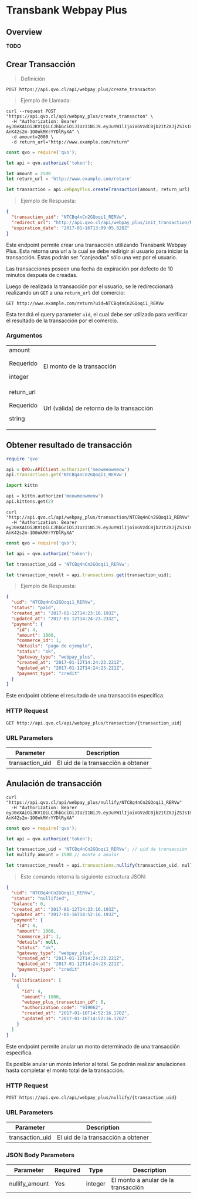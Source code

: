 # Transbank Webpay Plus

## Overview

**TODO**

## Crear Transacción

> Definición

```shell
POST https://api.qvo.cl/api/webpay_plus/create_transacton
```

> Ejemplo de Llamada:

```shell
curl --request POST "https://api.qvo.cl/api/webpay_plus/create_transacton" \
  -H "Authorization: Bearer eyJ0eXAiOiJKV1QiLCJhbGciOiJIUzI1NiJ9.eyJuYW1lIjoiVGVzdCBjb21tZXJjZSIsImFwaV90b2tlbiI6dHJ1ZX0.AXt3ep_r23w9rSPTv-AnK42s2m-1O0okMYrYYDlRyXA" \
  -d amount=2000 \
  -d return_url="http://www.example.com/return"
```

```javascript
const qvo = require('qvo');

let api = qvo.authorize('token');

let amount = 2500
let return_url = 'http://www.example.com/return'

let transaction = api.webpayPlus.createTransaction(amount, return_url);

```
> Ejemplo de Respuesta:

```json
{
  "transaction_uid": "NTCBq4nCn2GQoqi1_RERVw",
  "redirect_url": "http://api.qvo.cl/api/webpay_plus/init_transaction/NTCBq4nCn2GQoqi1_RERVw",
  "expiration_date": "2017-01-16T13:09:05.828Z"
}
```

<!-- Revisar -->
Este endpoint permite crear una transacción utilizando Transbank Webpay Plus. Esta retorna una url a la cual se debe redirigir al usuario para iniciar la transacción. Estas podrán ser "canjeadas" sólo una vez por el usuario.

<aside class="notice">
Las transacciones poseen una fecha de expiración por defecto de 10 minutos después de creadas.
</aside>

Luego de realizada la transacción por el usuario, se le redireccionará realizando un `GET` a una `return_url` del comercio:

`GET http://www.example.com/return?uid=NTCBq4nCn2GQoqi1_RERVw`

Esta tendrá el query parameter `uid`, el cual debe ser utilizado para verificar el resultado de la transacción por el comercio.


### Argumentos
|||
|--------- | -----------|
| amount<p class="attr-desc warning">Requerido</p><p class="attr-desc">integer</p> | El monto de la transacción|
| return_url<p class="attr-desc warning">Requerido</p><p class="attr-desc">string</p> | Url (válida) de retorno de la transacción |

## Obtener resultado de transacción

```ruby
require 'qvo'

api = QVO::APIClient.authorize!('meowmeowmeow')
api.transactions.get('NTCBq4nCn2GQoqi1_RERVw')
```

```python
import kittn

api = kittn.authorize('meowmeowmeow')
api.kittens.get(2)
```

```shell
curl "http://api.qvo.cl/api/webpay_plus/transaction/NTCBq4nCn2GQoqi1_RERVw"
  -H "Authorization: Bearer eyJ0eXAiOiJKV1QiLCJhbGciOiJIUzI1NiJ9.eyJuYW1lIjoiVGVzdCBjb21tZXJjZSIsImFwaV90b2tlbiI6dHJ1ZX0.AXt3ep_r23w9rSPTv-AnK42s2m-1O0okMYrYYDlRyXA"
```

```javascript
const qvo = require('qvo');

let api = qvo.authorize('token');

let transaction_uid = 'NTCBq4nCn2GQoqi1_RERVw';

let transaction_result = api.transactions.get(transaction_uid);
```

> Ejemplo de Respuesta:

```json
{
  "uid": "NTCBq4nCn2GQoqi1_RERVw",
  "status": "paid",
  "created_at": "2017-01-12T14:23:16.193Z",
  "updated_at": "2017-01-12T14:24:23.233Z",
  "payment": {
    "id": 4,
    "amount": 1000,
    "commerce_id": 1,
    "details": "pago de ejemplo",
    "status": "ok",
    "gateway_type": "webpay_plus",
    "created_at": "2017-01-12T14:24:23.221Z",
    "updated_at": "2017-01-12T14:24:23.221Z",
    "payment_type": "credit"
  }
}
```

Este endpoint obtiene el resultado de una transacción específica.

### HTTP Request

`GET http://api.qvo.cl/api/webpay_plus/transaction/{transaction_uid}`

### URL Parameters

Parameter | Description
--------- | -----------
transaction_uid | El uid de la transacción a obtener

## Anulación de transacción

```shell
curl "https://api.qvo.cl/api/webpay_plus/nullify/NTCBq4nCn2GQoqi1_RERVw"
  -H "Authorization: Bearer eyJ0eXAiOiJKV1QiLCJhbGciOiJIUzI1NiJ9.eyJuYW1lIjoiVGVzdCBjb21tZXJjZSIsImFwaV90b2tlbiI6dHJ1ZX0.AXt3ep_r23w9rSPTv-AnK42s2m-1O0okMYrYYDlRyXA"
```

```javascript
const qvo = require('qvo');

let api = qvo.authorize('token');

let transaction_uid = 'NTCBq4nCn2GQoqi1_RERVw'; // uid de transacción
let nullify_amount = 1500 // monto a anular

let transaction_result = api.transactions.nullify(transaction_uid, nullify_amount);
```

> Este comando retorna la siguiente estructura JSON:

```json
{
  "uid": "NTCBq4nCn2GQoqi1_RERVw",
  "status": "nullified",
  "balance": 0,
  "created_at": "2017-01-12T14:23:16.193Z",
  "updated_at": "2017-01-16T14:52:16.193Z",
  "payment": {
    "id": 4,
    "amount": 1000,
    "commerce_id": 1,
    "details": null,
    "status": "ok",
    "gateway_type": "webpay_plus",
    "created_at": "2017-01-12T14:24:23.221Z",
    "updated_at": "2017-01-12T14:24:23.221Z",
    "payment_type": "credit"
  },
  "nullifications": [
    {
      "id": 4,
      "amount": 1000,
      "webpay_plus_transaction_id": 8,
      "authorization_code": "919062",
      "created_at": "2017-01-16T14:52:16.170Z",
      "updated_at": "2017-01-16T14:52:16.170Z"
    }
  ]
}
```

Este endpoint permite anular un monto determinado de una transacción específica.

<aside class="notice">
Es posible anular un monto inferior al total. Se podrán realizar anulaciones hasta completar el monto total de la transacción.
</aside>

### HTTP Request

`POST https://api.qvo.cl/api/webpay_plus/nullify/{transaction_uid}`

### URL Parameters

Parameter | Description
--------- | -----------
transaction_uid | El uid de la transacción a obtener

### JSON Body Parameters

Parameter | Required | Type | Description
--------- | ----------- | ----------- | -----------
nullify_amount | Yes | integer | El monto a anular de la transacción
